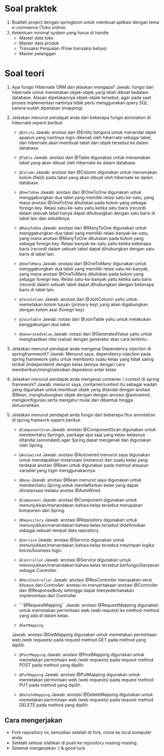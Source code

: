 # Soal praktek

1. Buatlah project dengan springboot untuk membuat aplikasi dengan tema e-commerce (Toko online)
2. Ketentuan minimal system yang harus di handle
    - Master data toko
    - Master data produk
    - Transaksi Penjualan (Flow transaksi bebas)
    - Master pelanggan

# Soal teori

1. Apa fungsi Hibernate ORM dan jelaskan mengapa?
Jawab: fungsi dari hibernate untuk memetakan objek-objek yang telah dibuat kedalam database. 
Alasan dipetakannya objek-objek tersebut, agar pada saat proses implementasi nantinya tidak perlu menggunakan query SQL karena sudah dipetakan (mapping). 

2. Jelaskan menurut pendapat anda dari beberapa fungsi annotation di hibernate seperti berikut:
    - ```@Entity```
    Jawab: anotasi dari @Entity berguna untuk menandai objek apapun yang nantinya ingin dikenali oleh hibernate sebagai tabel, dan hibernate akan membuat tabel dari objek tersebut ke dalam database.
    
    - ```@Table```
    Jawab: anotasi dari @Table digunakan untuk menamakan tabel yang akan dibuat oleh hibernate ke dalam database.
    
    - ```@Column```
    Jawab: anotasi dari @Column digunakan untuk menamakan kolom (field) pada tabel yang akan dibuat oleh hibernate ke dalam database.
    
    - ```@OneToOne```
    Jawab: anotasi dari @OneToOne digunakan untuk menggabungkan dua tabel yang memiliki relasi satu-ke-satu, yang mana anotasi @OneToOne dituliskan pada kolom yang sebagai foreign key. Relasi satu-ke-satu yaitu ketika satu baris (record) dalam sebuah tabel hanya dapat dihubungkan dengan satu baris di tabel lain dan sebaliknya.
    
    - ```@ManyToOne```
    Jawab: anotasi dari @ManyToOne digunakan untuk menggabungkan dua tabel yang memiliki relasi banyak-ke-satu, yang mana anotasi @ManyToOne dituliskan pada kolom yang sebagai foreign key. Relasi banyak-ke-satu yaitu ketika beberapa baris (record) dalam sebuah tabel dapat dihubungkan dengan satu baris di tabel lain.
    
    - ```@OneToMany```
    Jawab: anotasi dari @OneToMany digunakan untuk menggabungkan dua tabel yang memiliki relasi satu-ke-banyak, yang mana anotasi @OneToMany dituliskan pada kolom yang sebagai foreign key. Relasi satu-ke-banyak yaitu ketika satu baris (record) dalam sebuah tabel dapat dihubungkan dengan beberapa baris di tabel lain.
    
    - ```@JoinColumn```
    Jawab: anotasi dari @JoinColumn yaitu untuk memetakan kolom tujuan (primary key) yang akan digabungkan dengan kolom asal (foreign key)
    
    - ```@JoinTable```
    Jawab: notasi dari @JoinTable yaitu untuk melakukan penggabungan dua tabel.
    
    - ```@GeneratedValue```
    Jawab: notasi dari @GeneratedValue yaitu untuk menghasilkan nilai (value) dengan generator atau cara tertentu.
    
3. Jelaskan menurut pendapat anda mengenai Dependency injection di springframework?
Jawab: Menurut saya, dependency injection pada spring framework yaitu untuk membantu suatu kelas yang tidak saling terikat (independent)  dengan kelas lainnya dengan cara memberikan/menginjeksikan depedensi antar kelas.

4. Jelaskan menurut pendapat anda mengenai container / context di spring framework?
Jawab: menurut saya, container/context itu sebagai wadah yang digunakan untuk membuat objek yang ditandai dengan anotasi @Bean, menghubungkan objek dengan dengan anotasi @autowired, mengkonfigurasi serta mengatur mulai dari dibentuk hingga dimusnahkan.

5. Jelaskan menurut pendapat anda fungsi dari beberapa fitur annotation di spring frameork seperti berikut:
    - ```@ComponentScan```
    Jawab: anotasi @ComponentScan digunakan untuk memberitahu Springm, package apa saja yang kelas-kelasnya ditandai (annotated) agar Spring dapat mengenali dan digunakan oleh Spring.
    
    - ```@Autowired```
    Jawab: anotasi @Autowired menurut saya digunakan untuk mendapatkan instansiasi (instance) dari suatu kelas yang terdapat anotasi @Bean untuk digunakan pada method ataupun variabel yang ingin menggunakannya.
    
    - ```@Bean```
    Jawab: anotasi @Bean menurut saya digunakan untuk memberitahu Spring untuk mendaftarkan kelas yang dapat diinstansasi melalui anotas @AutoWired.
    
    - ```@Component```
    Jawab: anotasi @Component digunakan untuk menunjukkan/menandakan bahwa kelas tersebut merupakan komponen dari Spring.
    
    - ```@Repository```
    Jawab: anotasi @Repository digunakan untuk menunjukkan/menandakan bahwa kelas tersebut didefinisikan sebagai sebuah tempat data repository.
    
    - ```@Service```
    Jawab: anotasi @Service digunakan untuk menunjukkan/menandakan bahwa kelas tersebut meyimpan logika bisnis/business logic.
    
    - ```@Controller```
    Jawab: anotasi @Service digunakan untuk menunjukkan/menandakan bahwa kelas tersebut berfungsi/berperan sebagai Controller.
    
    - ```@RestController```
    Jawab: anotasi @ResController merupakan versi khusus dari Controller. anotasi ini menyertakaan anotasi @Controller dan @ResponseBody sehingga dapat menyederhanakan implementasi dari Controller
    
    - ```@RequestMapping``
    Jawab: anotasi @RequestMapping digunakan untuk memetakan permintaan web (web request) ke method-method yang ada di dalam kelas.
    
    - ```@GetMapping```
    
    Jawab: anotasi @GetMapping digunakan untuk memetakan permintaan web (web requests) pada request method GET pada method yang dipilih.
        
    - ```@PostMapping```
    Jawab: anotasi @PostMapping digunakan untuk memetakan permintaan web (web requests) pada request method POST pada method yang dipilih.
    
    - ```@PutMapping```
    Jawab: anotasi @PutMapping digunakan untuk memetakan permintaan web (web requests) pada request method PUT pada method yang dipilih.

    - ```@DeleteMapping```
    Jawab: anotasi @DeleteMapping digunakan untuk memetakan permintaan web (web requests) pada request method DELETE pada method yang dipilih.


## Cara mengerjakan

- Fork repository ini, kemudian setelah di fork, clone ke local komputer anda.
- Setelah selesai silahkan di push ke repository masing-masing.
- Selamat mengerjakan :) & good luck
